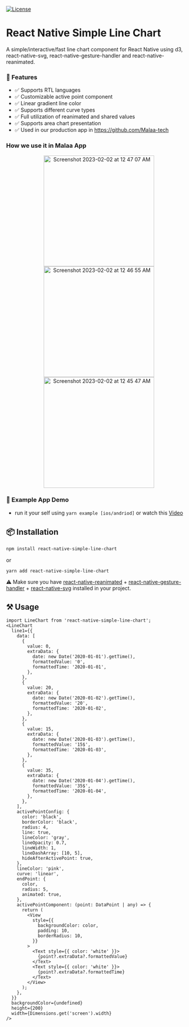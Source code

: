 [![License](http://img.shields.io/badge/license-MIT-green.svg?style=flat)](https://github.com/Malaa-tech/react-native-simple-line-chart)

# React Native Simple Line Chart
A simple/interactive/fast line chart component for React Native using d3, react-native-svg, react-native-gesture-handler and react-native-reanimated.

### 🦄 Features
- ✅  Supports RTL languages   
- ✅  Customizable active point component  
- ✅  Linear gradient line color  
- ✅  Supports different curve types  
- ✅  Full utilization of reanimated and shared values  
- ✅  Supports area chart presentation   
- ✅  Used in our production app in https://github.com/Malaa-tech  
 
### How we use it in Malaa App
<p align="center">
  <img width="300" alt="Screenshot 2023-02-02 at 12 47 07 AM" src="https://user-images.githubusercontent.com/24798045/216170753-6d2a71fb-866e-48f9-83b1-2a9f1404753b.png">
  <img width="300" alt="Screenshot 2023-02-02 at 12 46 55 AM" src="https://user-images.githubusercontent.com/24798045/216170756-fa446ccb-f97b-4524-a19e-5e10f7a2561b.png">
  <img width="300" alt="Screenshot 2023-02-02 at 12 45 47 AM" src="https://user-images.githubusercontent.com/24798045/216170758-8513ad23-9803-4fea-9e50-434f93a54965.png">
</p>

### 🔮 Example App Demo
- run it your self using ```yarn example [ios/andriod]``` or watch this [Video](https://user-images.githubusercontent.com/24798045/216169227-8044461f-9d2d-4990-b3aa-c15e2b3464e2.mp4)

## 📦 Installation
```bash | pure
npm install react-native-simple-line-chart
```
or
```bash | pure
yarn add react-native-simple-line-chart
```
⚠️ Make sure you have [react-native-reanimated](https://docs.swmansion.com/react-native-reanimated/) + [react-native-gesture-handler](https://docs.swmansion.com/react-native-gesture-handler/docs/) + [react-native-svg](https://github.com/software-mansion/react-native-svg) installed in your project.


## ⚒️ Usage
```tsx | pure
import LineChart from 'react-native-simple-line-chart';
<LineChart
  line1={{
    data: [
      {
        value: 0,
        extraData: {
          date: new Date('2020-01-01').getTime(),
          formattedValue: '0',
          formattedTime: '2020-01-01',
        },
      },
      {
        value: 20,
        extraData: {
          date: new Date('2020-01-02').getTime(),
          formattedValue: '20',
          formattedTime: '2020-01-02',
        },
      },
      {
        value: 15,
        extraData: {
          date: new Date('2020-01-03').getTime(),
          formattedValue: '15$',
          formattedTime: '2020-01-03',
        },
      },
      {
        value: 35,
        extraData: {
          date: new Date('2020-01-04').getTime(),
          formattedValue: '35$',
          formattedTime: '2020-01-04',
        },
      },
    ],
    activePointConfig: {
      color: 'black',
      borderColor: 'black',
      radius: 4,
      line: true,
      lineColor: 'gray',
      lineOpacity: 0.7,
      lineWidth: 1,
      lineDashArray: [10, 5],
      hideAfterActivePoint: true,
    },
    lineColor: 'pink',
    curve: 'linear',
    endPoint: {
      color,
      radius: 5,
      animated: true,
    },
    activePointComponent: (point: DataPoint | any) => {
      return (
        <View
          style={{
            backgroundColor: color,
            padding: 10,
            borderRadius: 10,
          }}
        >
          <Text style={{ color: 'white' }}>
            {point?.extraData?.formattedValue}
          </Text>
          <Text style={{ color: 'white' }}>
            {point?.extraData?.formattedTime}
          </Text>
        </View>
      );
    },
  }}
  backgroundColor={undefined}
  height={200}
  width={Dimensions.get('screen').width}
/>
```
